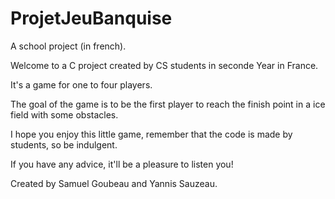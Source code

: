 # ProjetJeuBanquise
A school project (in french).

Welcome to a C project created by CS students in seconde Year in France.

It's a game for one to four players.

The goal of the game is to be the first player to reach the finish point in a ice field with some obstacles.

I hope you enjoy this little game, remember that the code is made by students, so be indulgent.

If you have any advice, it'll be a pleasure to listen you!

Created by Samuel Goubeau and Yannis Sauzeau.
